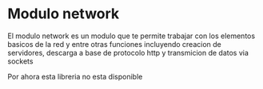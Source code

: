 <h1>
	Modulo network
</h1>
<p>
	El modulo network es un modulo que te permite trabajar
	con los elementos basicos de la red y entre otras
	funciones incluyendo creacion de servidores, descarga a base
	de protocolo http y transmicion de datos via sockets
</p>
<p class="gold">
	Por ahora esta libreria no esta disponible
</p>